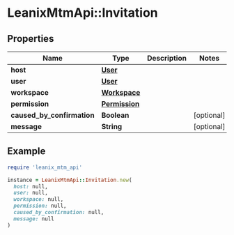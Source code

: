 # LeanixMtmApi::Invitation

## Properties

| Name | Type | Description | Notes |
| ---- | ---- | ----------- | ----- |
| **host** | [**User**](User.md) |  |  |
| **user** | [**User**](User.md) |  |  |
| **workspace** | [**Workspace**](Workspace.md) |  |  |
| **permission** | [**Permission**](Permission.md) |  |  |
| **caused_by_confirmation** | **Boolean** |  | [optional] |
| **message** | **String** |  | [optional] |

## Example

```ruby
require 'leanix_mtm_api'

instance = LeanixMtmApi::Invitation.new(
  host: null,
  user: null,
  workspace: null,
  permission: null,
  caused_by_confirmation: null,
  message: null
)
```

